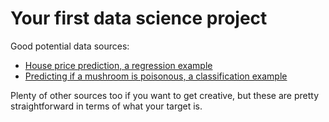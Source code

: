 # Your first data science project

Good potential data sources:
* [House price prediction, a regression example](https://www.kaggle.com/harlfoxem/housesalesprediction)
* [Predicting if a mushroom is poisonous, a classification example](https://www.kaggle.com/uciml/mushroom-classification)


Plenty of other sources too if you want to get creative, but these are pretty straightforward in terms of what your target is.
